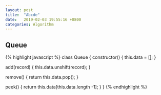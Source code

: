 ```yaml
---
layout: post
title:  "Abcde"
date:   2019-02-03 19:55:16 +0800
categories: Algorithm
---
```


## Queue
{% highlight javascript %}
class Queue {
  constructor() {
    this.data = [];
  }

  add(record) {
    this.data.unshift(record);
  }

  remove() {
    return this.data.pop();
  }

  peek() {
    return this.data[this.data.length -1];
  }
}
{% endhighlight %}



